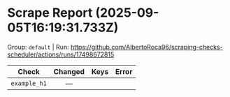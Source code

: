 # Scrape Report (2025-09-05T16:19:31.733Z)

Group: `default`  |  Run: https://github.com/AlbertoRoca96/scraping-checks-scheduler/actions/runs/17498672815

| Check | Changed | Keys | Error |
|---|:---:|:--|:--|
| `example_h1` | — |  |  |

